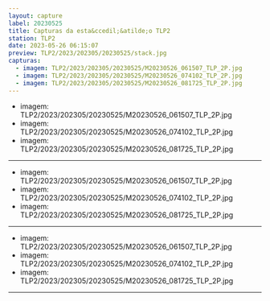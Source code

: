 ```yaml
---
layout: capture
label: 20230525
title: Capturas da esta&ccedil;&atilde;o TLP2
station: TLP2
date: 2023-05-26 06:15:07
preview: TLP2/2023/202305/20230525/stack.jpg
capturas:
  - imagem: TLP2/2023/202305/20230525/M20230526_061507_TLP_2P.jpg
  - imagem: TLP2/2023/202305/20230525/M20230526_074102_TLP_2P.jpg
  - imagem: TLP2/2023/202305/20230525/M20230526_081725_TLP_2P.jpg
---
```

  - imagem: TLP2/2023/202305/20230525/M20230526_061507_TLP_2P.jpg
  - imagem: TLP2/2023/202305/20230525/M20230526_074102_TLP_2P.jpg
  - imagem: TLP2/2023/202305/20230525/M20230526_081725_TLP_2P.jpg
---
  - imagem: TLP2/2023/202305/20230525/M20230526_061507_TLP_2P.jpg
  - imagem: TLP2/2023/202305/20230525/M20230526_074102_TLP_2P.jpg
  - imagem: TLP2/2023/202305/20230525/M20230526_081725_TLP_2P.jpg
---
  - imagem: TLP2/2023/202305/20230525/M20230526_061507_TLP_2P.jpg
  - imagem: TLP2/2023/202305/20230525/M20230526_074102_TLP_2P.jpg
  - imagem: TLP2/2023/202305/20230525/M20230526_081725_TLP_2P.jpg
---
